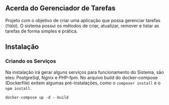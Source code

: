 ## Acerda do Gerenciador de Tarefas

Projeto com o objetivo de criar uma aplicação que possa gerenciar tarefas (`TODO`). O sistema possui os métodos de criar, atualizar, remover e listar as tarefas de forma simples e prática.

## Instalação

### Criando os Serviços

Na instalação irá gerar alguns serviços para funcionamento do Sistema, são eles: PostgreSql, Ngnix e PHP-fpm. No arquivo build do docker-compose (Dockerfile) exitem algumas pré-instalações, como o `composer install` e o `npm install`.

```
docker-compose up -d --build
```
